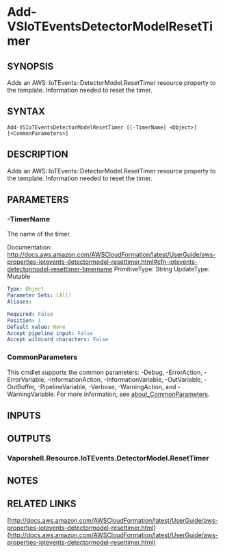 # Add-VSIoTEventsDetectorModelResetTimer

## SYNOPSIS
Adds an AWS::IoTEvents::DetectorModel.ResetTimer resource property to the template.
Information needed to reset the timer.

## SYNTAX

```
Add-VSIoTEventsDetectorModelResetTimer [[-TimerName] <Object>] [<CommonParameters>]
```

## DESCRIPTION
Adds an AWS::IoTEvents::DetectorModel.ResetTimer resource property to the template.
Information needed to reset the timer.

## PARAMETERS

### -TimerName
The name of the timer.

Documentation: http://docs.aws.amazon.com/AWSCloudFormation/latest/UserGuide/aws-properties-iotevents-detectormodel-resettimer.html#cfn-iotevents-detectormodel-resettimer-timername
PrimitiveType: String
UpdateType: Mutable

```yaml
Type: Object
Parameter Sets: (All)
Aliases:

Required: False
Position: 1
Default value: None
Accept pipeline input: False
Accept wildcard characters: False
```

### CommonParameters
This cmdlet supports the common parameters: -Debug, -ErrorAction, -ErrorVariable, -InformationAction, -InformationVariable, -OutVariable, -OutBuffer, -PipelineVariable, -Verbose, -WarningAction, and -WarningVariable. For more information, see [about_CommonParameters](http://go.microsoft.com/fwlink/?LinkID=113216).

## INPUTS

## OUTPUTS

### Vaporshell.Resource.IoTEvents.DetectorModel.ResetTimer
## NOTES

## RELATED LINKS

[http://docs.aws.amazon.com/AWSCloudFormation/latest/UserGuide/aws-properties-iotevents-detectormodel-resettimer.html](http://docs.aws.amazon.com/AWSCloudFormation/latest/UserGuide/aws-properties-iotevents-detectormodel-resettimer.html)

